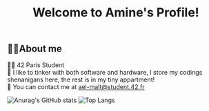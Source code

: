 <h1><p align="center">Welcome to Amine's Profile!</p>

## <br>🙋‍♂️About me
👨‍🎓 42 Paris Student<br>
🌟 I like to tinker with both software and hardware, I store my codings shenanigans here, the rest is in my tiny appartment!<br>
📩 You can contact me at ael-malt@student.42.fr<br>




![Anurag's GitHub stats](https://github-readme-stats.vercel.app/api?username=ael-malt&show_icons=true&theme=material-palenight)
![Top Langs](https://github-readme-stats.vercel.app/api/top-langs/?username=ael-malt&theme=material-palenight)
